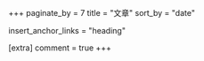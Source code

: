 +++
paginate_by = 7
title = "文章"
sort_by = "date"

insert_anchor_links = "heading"

[extra]
comment = true
+++
